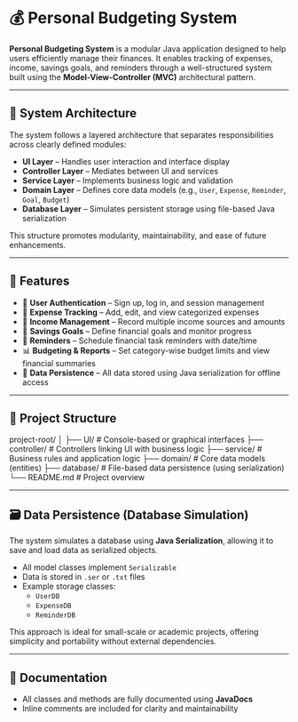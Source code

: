 # 💰 Personal Budgeting System

**Personal Budgeting System** is a modular Java application designed to help users efficiently manage their finances. It enables tracking of expenses, income, savings goals, and reminders through a well-structured system built using the **Model-View-Controller (MVC)** architectural pattern.

---

## 📐 System Architecture

The system follows a layered architecture that separates responsibilities across clearly defined modules:

- **UI Layer** – Handles user interaction and interface display
- **Controller Layer** – Mediates between UI and services
- **Service Layer** – Implements business logic and validation
- **Domain Layer** – Defines core data models (e.g., `User`, `Expense`, `Reminder`, `Goal`, `Budget`)
- **Database Layer** – Simulates persistent storage using file-based Java serialization

This structure promotes modularity, maintainability, and ease of future enhancements.

---

## 🧩 Features

- 👤 **User Authentication** – Sign up, log in, and session management  
- 💸 **Expense Tracking** – Add, edit, and view categorized expenses  
- 💼 **Income Management** – Record multiple income sources and amounts  
- 🎯 **Savings Goals** – Define financial goals and monitor progress  
- 🧠 **Reminders** – Schedule financial task reminders with date/time  
- 📊 **Budgeting & Reports** – Set category-wise budget limits and view financial summaries  
- 💾 **Data Persistence** – All data stored using Java serialization for offline access

---

## 📁 Project Structure

project-root/
│
├── UI/ # Console-based or graphical interfaces
├── controller/ # Controllers linking UI with business logic
├── service/ # Business rules and application logic
├── domain/ # Core data models (entities)
├── database/ # File-based data persistence (using serialization)
└── README.md # Project overview

---

## 🗃️ Data Persistence (Database Simulation)

The system simulates a database using **Java Serialization**, allowing it to save and load data as serialized objects.

- All model classes implement `Serializable`
- Data is stored in `.ser` or `.txt` files
- Example storage classes:
  - `UserDB`
  - `ExpenseDB`
  - `ReminderDB`

This approach is ideal for small-scale or academic projects, offering simplicity and portability without external dependencies.

---

## 📄 Documentation

- All classes and methods are fully documented using **JavaDocs**
- Inline comments are included for clarity and maintainability
